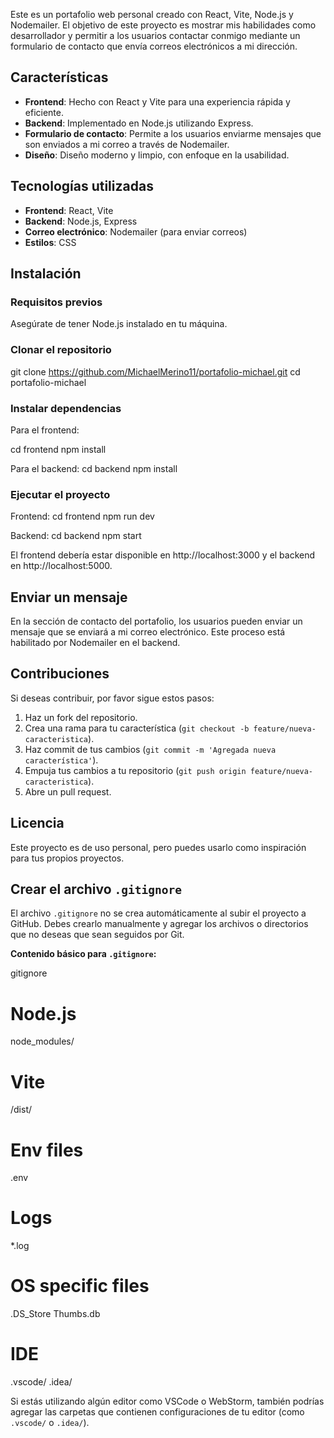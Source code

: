 Este es un portafolio web personal creado con React, Vite, Node.js y Nodemailer. El objetivo de este proyecto es mostrar mis habilidades como desarrollador y permitir a los usuarios contactar conmigo mediante un formulario de contacto que envía correos electrónicos a mi dirección.

## Características

- **Frontend**: Hecho con React y Vite para una experiencia rápida y eficiente.
- **Backend**: Implementado en Node.js utilizando Express.
- **Formulario de contacto**: Permite a los usuarios enviarme mensajes que son enviados a mi correo a través de Nodemailer.
- **Diseño**: Diseño moderno y limpio, con enfoque en la usabilidad.

## Tecnologías utilizadas

- **Frontend**: React, Vite
- **Backend**: Node.js, Express
- **Correo electrónico**: Nodemailer (para enviar correos)
- **Estilos**: CSS

## Instalación

### Requisitos previos

Asegúrate de tener Node.js instalado en tu máquina.

### Clonar el repositorio
git clone https://github.com/MichaelMerino11/portafolio-michael.git
cd portafolio-michael

### Instalar dependencias

Para el frontend:

cd frontend
npm install

Para el backend:
cd backend
npm install

### Ejecutar el proyecto

Frontend:
cd frontend
npm run dev

Backend:
cd backend
npm start

El frontend debería estar disponible en http://localhost:3000 y el backend en http://localhost:5000.

## Enviar un mensaje

En la sección de contacto del portafolio, los usuarios pueden enviar un mensaje que se enviará a mi correo electrónico. Este proceso está habilitado por Nodemailer en el backend.

## Contribuciones

Si deseas contribuir, por favor sigue estos pasos:

1. Haz un fork del repositorio.
2. Crea una rama para tu característica (`git checkout -b feature/nueva-caracteristica`).
3. Haz commit de tus cambios (`git commit -m 'Agregada nueva característica'`).
4. Empuja tus cambios a tu repositorio (`git push origin feature/nueva-caracteristica`).
5. Abre un pull request.

## Licencia

Este proyecto es de uso personal, pero puedes usarlo como inspiración para tus propios proyectos.

## Crear el archivo `.gitignore`

El archivo `.gitignore` no se crea automáticamente al subir el proyecto a GitHub. Debes crearlo manualmente y agregar los archivos o directorios que no deseas que sean seguidos por Git.

**Contenido básico para `.gitignore`:**

gitignore
# Node.js
node_modules/

# Vite
/dist/

# Env files
.env

# Logs
*.log

# OS specific files
.DS_Store
Thumbs.db

# IDE
.vscode/
.idea/

Si estás utilizando algún editor como VSCode o WebStorm, también podrías agregar las carpetas que contienen configuraciones de tu editor (como `.vscode/` o `.idea/`).
